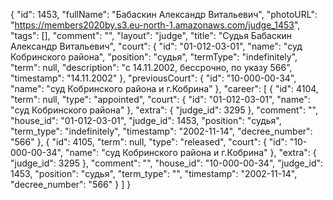 {
    "id": 1453,
    "fullName": "Бабаскин Александр Витальевич",
    "photoURL": "https://members2020by.s3.eu-north-1.amazonaws.com/judge_1453",
    "tags": [],
    "comment": "",
    "layout": "judge",
    "title": "Судья Бабаскин Александр Витальевич",
    "court": {
        "id": "01-012-03-01",
        "name": "суд Кобринского района",
        "position": "судья",
        "termType": "indefinitely",
        "term": null,
        "description": "c 14.11.2002, бессрочно, по указу 566",
        "timestamp": "14.11.2002"
    },
    "previousCourt": {
        "id": "10-000-00-34",
        "name": "суд Кобринского района и г.Кобрина"
    },
    "career": [
        {
            "id": 4104,
            "term": null,
            "type": "appointed",
            "court": {
                "id": "01-012-03-01",
                "name": "суд Кобринского района"
            },
            "extra": {
                "judge_id": 3295
            },
            "comment": "",
            "house_id": "01-012-03-01",
            "judge_id": 1453,
            "position": "судья",
            "term_type": "indefinitely",
            "timestamp": "2002-11-14",
            "decree_number": "566"
        },
        {
            "id": 4105,
            "term": null,
            "type": "released",
            "court": {
                "id": "10-000-00-34",
                "name": "суд Кобринского района и г.Кобрина"
            },
            "extra": {
                "judge_id": 3295
            },
            "comment": "",
            "house_id": "10-000-00-34",
            "judge_id": 1453,
            "position": "судья",
            "term_type": "",
            "timestamp": "2002-11-14",
            "decree_number": "566"
        }
    ]
}